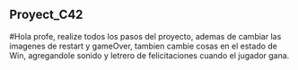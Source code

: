 ## Proyect_C42
#Hola profe, realize todos los pasos del proyecto, ademas de cambiar  las imagenes de restart y gameOver, tambien cambie cosas en el estado de Win, agregandole sonido y letrero de felicitaciones cuando el jugador gana.

